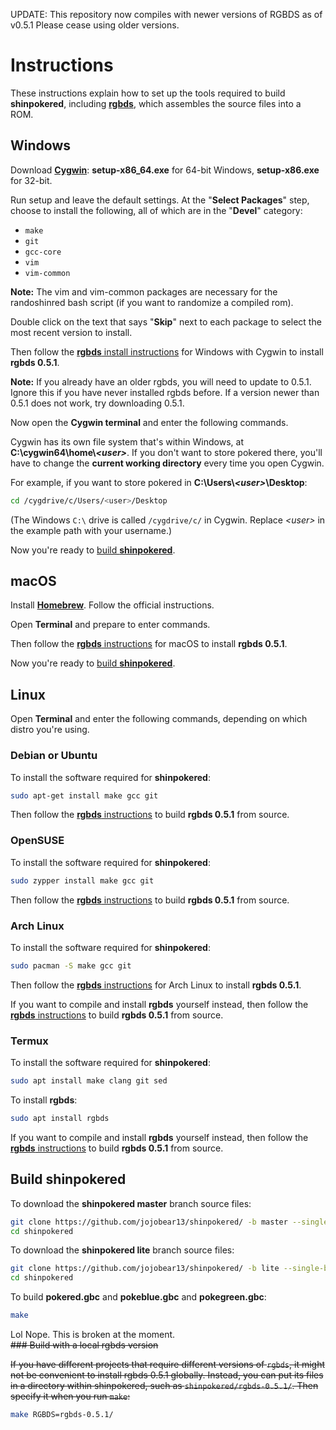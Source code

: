UPDATE: This repository now compiles with newer versions of RGBDS as of v0.5.1
		Please cease using older versions.

# Instructions

These instructions explain how to set up the tools required to build **shinpokered**, including [**rgbds**](https://github.com/gbdev/rgbds), which assembles the source files into a ROM.

## Windows

Download [**Cygwin**](http://cygwin.com/install.html): **setup-x86_64.exe** for 64-bit Windows, **setup-x86.exe** for 32-bit.

Run setup and leave the default settings. At the "**Select Packages**" step, choose to install the following, all of which are in the "**Devel**" category:

- `make`
- `git`
- `gcc-core`
- `vim`
- `vim-common`

**Note:** The vim and vim-common packages are necessary for the randoshinred bash script (if you want to randomize a compiled rom).

Double click on the text that says "**Skip**" next to each package to select the most recent version to install.

Then follow the [**rgbds** install instructions](https://rgbds.gbdev.io/install/windows) for Windows with Cygwin to install **rgbds 0.5.1**.

**Note:** If you already have an older rgbds, you will need to update to 0.5.1. Ignore this if you have never installed rgbds before. If a version newer than 0.5.1 does not work, try downloading 0.5.1.

Now open the **Cygwin terminal** and enter the following commands.

Cygwin has its own file system that's within Windows, at **C:\cygwin64\home\\*\<user>***. If you don't want to store pokered there, you'll have to change the **current working directory** every time you open Cygwin.

For example, if you want to store pokered in **C:\Users\\*\<user>*\Desktop**:

```bash
cd /cygdrive/c/Users/<user>/Desktop
```

(The Windows `C:\` drive is called `/cygdrive/c/` in Cygwin. Replace *\<user>* in the example path with your username.)

Now you're ready to [build **shinpokered**](#build-shinpokered).



## macOS

Install [**Homebrew**](https://brew.sh/). Follow the official instructions.

Open **Terminal** and prepare to enter commands.

Then follow the [**rgbds** instructions](https://rgbds.gbdev.io/install/macos) for macOS to install **rgbds 0.5.1**.

Now you're ready to [build **shinpokered**](#build-shinpokered).



## Linux

Open **Terminal** and enter the following commands, depending on which distro you're using.

### Debian or Ubuntu

To install the software required for **shinpokered**:

```bash
sudo apt-get install make gcc git
```

Then follow the [**rgbds** instructions](https://rgbds.gbdev.io/install/source) to build **rgbds 0.5.1** from source.

### OpenSUSE

To install the software required for **shinpokered**:

```bash
sudo zypper install make gcc git
```

Then follow the [**rgbds** instructions](https://rgbds.gbdev.io/install/source) to build **rgbds 0.5.1** from source.

### Arch Linux

To install the software required for **shinpokered**:

```bash
sudo pacman -S make gcc git
```

Then follow the [**rgbds** instructions](https://rgbds.gbdev.io/install/arch) for Arch Linux to install **rgbds 0.5.1**.

If you want to compile and install **rgbds** yourself instead, then follow the [**rgbds** instructions](https://rgbds.gbdev.io/install/source) to build **rgbds 0.5.1** from source.

### Termux

To install the software required for **shinpokered**:

```bash
sudo apt install make clang git sed
```

To install **rgbds**:

```bash
sudo apt install rgbds
```

If you want to compile and install **rgbds** yourself instead, then follow the [**rgbds** instructions](https://rgbds.gbdev.io/install/source) to build **rgbds 0.5.1** from source.



## Build shinpokered

To download the **shinpokered master** branch source files:

```bash
git clone https://github.com/jojobear13/shinpokered/ -b master --single-branch
cd shinpokered
```
To download the **shinpokered lite** branch source files:

```bash
git clone https://github.com/jojobear13/shinpokered/ -b lite --single-branch
cd shinpokered
```

To build **pokered.gbc** and **pokeblue.gbc** and **pokegreen.gbc**:

```bash
make
```

Lol Nope. This is broken at the moment.  
~~### Build with a local rgbds version~~

~~If you have different projects that require different versions of `rgbds`, it might not be convenient to install rgbds 0.5.1 globally. Instead, you can put its files in a directory within shinpokered, such as `shinpokered/rgbds-0.5.1/`. Then specify it when you run `make`:~~

```bash
make RGBDS=rgbds-0.5.1/
``` 
